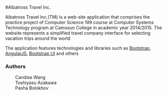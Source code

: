 #Albatross Travel Inc.

Albatross Travel Inc.(TM) is a web-site application that comprises the practice project of Computer Science 199 course
at Computer Systems Technology program at Camosun College in academic year 2014/2015. The website represents a simplified travel
company interface for selecting vacation trips around the world

The application features technologies and libraries such as [Bootstrap](getbootstrap.com), [AngularJS](angularjs.org), [Bootstrap UI](angular-ui.github.io/bootstrap) and others

### Authors
&nbsp;&nbsp;&nbsp;&nbsp;&nbsp;&nbsp;&nbsp;&nbsp;Candise Wang<br>
&nbsp;&nbsp;&nbsp;&nbsp;&nbsp;&nbsp;&nbsp;&nbsp;Toshiyasu Azakawa<br>
&nbsp;&nbsp;&nbsp;&nbsp;&nbsp;&nbsp;&nbsp;&nbsp;Pasha Bolokhov
